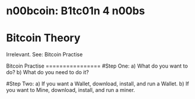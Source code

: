 n00bcoin: B1tc01n 4 n00bs
=========================
Bitcoin Theory
==============
Irrelevant. See: Bitcoin Practise
<p>
Bitcoin Practise
================
#Step One:
a) What do you want to do?
b) What do you need to do it?
<p>

#Step Two:
a) If you want a Wallet, download, install, and run a Wallet.
b) If you want to Mine, download, install, and run a miner.
